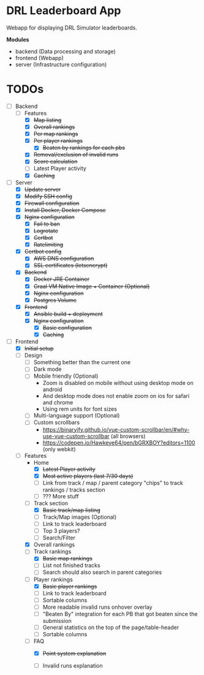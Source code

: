 # DRL Leaderboard App
Webapp for displaying DRL Simulator leaderboards.

**Modules**
* backend (Data processing and storage)
* frontend (Webapp)
* server (Infrastructure configuration)

# TODOs
* [ ] Backend
  * [ ] Features
    * [x] ~~Map listing~~
    * [x] ~~Overall rankings~~
    * [x] ~~Per map rankings~~
    * [x] ~~Per player rankings~~
      * [x] ~~Beaten by rankings for each pbs~~
    * [x] ~~Removal/exclusion of invalid runs~~
    * [x] ~~Score calculation~~
    * [ ] Latest Player activity
    * [x] ~~Caching~~
* [ ] Server
  * [x] ~~Update server~~
  * [x] ~~Modify SSH config~~
  * [x] ~~Firewall configuration~~
  * [x] ~~Install Docker, Docker Compose~~
  * [x] ~~Nginx configuration~~
    * [x] ~~Fail to ban~~
    * [x] ~~Logrotate~~
    * [x] ~~Certbot~~
    * [x] ~~Ratelimiting~~
  * [x] ~~Certbot config~~
    * [x] ~~AWS DNS configuration~~
    * [x] ~~SSL certificates (letsencrypt)~~
  * [x] ~~Backend~~
    * [x] ~~Docker JRE Container~~
    * [x] ~~Graal VM Native Image + Container (Optional)~~
    * [x] ~~Nginx configuration~~
    * [x] ~~Postgres Volume~~
  * [x] ~~Frontend~~
    * [x] ~~Ansible build + deployment~~
    * [x] ~~Nginx configuration~~
      * [x] ~~Basic configuration~~
      * [x] ~~Caching~~
* [ ] Frontend
  * [x] ~~Initial setup~~
  * [ ] Design
    * [ ] Something better than the current one
    * [ ] Dark mode
    * [ ] Mobile friendly (Optional)
      * Zoom is disabled on mobile without using desktop mode on android
      * And desktop mode does not enable zoom on ios for safari and chrome
      * Using rem units for font sizes
    * [ ] Multi-language support (Optional)
    * [ ] Custom scrollbars
      * https://binaryify.github.io/vue-custom-scrollbar/en/#why-use-vue-custom-scrollbar (all browsers)
      * https://codepen.io/Hawkeye64/pen/bGRXBOY?editors=1100 (only webkit)
  * [ ] Features
    * Home
      * [x] ~~Latest Player activity~~
      * [x] ~~Most active players (last 7/30 days)~~
      * [ ] Link from track / map / parent category "chips" to track rankings / tracks section
      * [ ] ??? More stuff 
    * [ ] Track section
      * [x] ~~Basic track/map listing~~
      * [ ] Track/Map images (Optional) 
      * [ ] Link to track leaderboard
      * [ ] Top 3 players?
      * [ ] Search/Filter
    * [x] Overall rankings
    * [ ] Track rankings
      * [x] ~~Basic map rankings~~ 
      * [ ] List not finished tracks
      * [ ] Search should also search in parent categories
    * [ ] Player rankings
      * [x] ~~Basic player rankings~~
      * [ ] Link to track leaderboard
      * [ ] Sortable columns
      * [ ] More readable invalid runs onhover overlay
      * [ ] "Beaten By" integration for each PB that got beaten since the submission
      * [ ] General statistics on the top of the page/table-header
      * [ ] Sortable columns
    * [ ] FAQ 
      * [x] ~~Point system explanation~~
      * [ ] Invalid runs explanation

